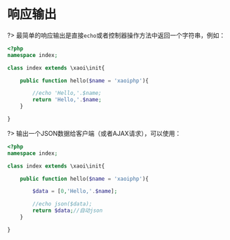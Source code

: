 # 响应输出

?> 最简单的响应输出是直接`echo`或者控制器操作方法中返回一个字符串，例如：

```php
<?php
namespace index;

class index extends \xaoi\init{

    public function hello($name = 'xaoiphp'){

        //echo 'Hello,'.$name;
        return 'Hello,'.$name;
    }

}

```

?> 输出一个JSON数据给客户端（或者AJAX请求），可以使用：
```php
<?php
namespace index;

class index extends \xaoi\init{

    public function hello($name = 'xaoiphp'){

        $data = [0,'Hello,'.$name];

        //echo json($data);
        return $data;//自动json
    }

}

```
